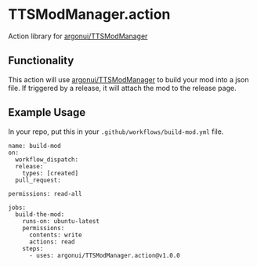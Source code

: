 # TTSModManager.action
Action library for [argonui/TTSModManager](https://github.com/argonui/TTSModManager)

## Functionality

This action will use [argonui/TTSModManager](https://github.com/argonui/TTSModManager) to build your mod into a json file. If triggered by a release, it will attach the mod to the release page.

## Example Usage

In your repo, put this in your `.github/workflows/build-mod.yml` file. 
```
name: build-mod
on:
  workflow_dispatch:
  release:
    types: [created]
  pull_request:

permissions: read-all

jobs:
  build-the-mod:
    runs-on: ubuntu-latest
    permissions:
      contents: write
      actions: read
    steps:
      - uses: argonui/TTSModManager.action@v1.0.0
```
